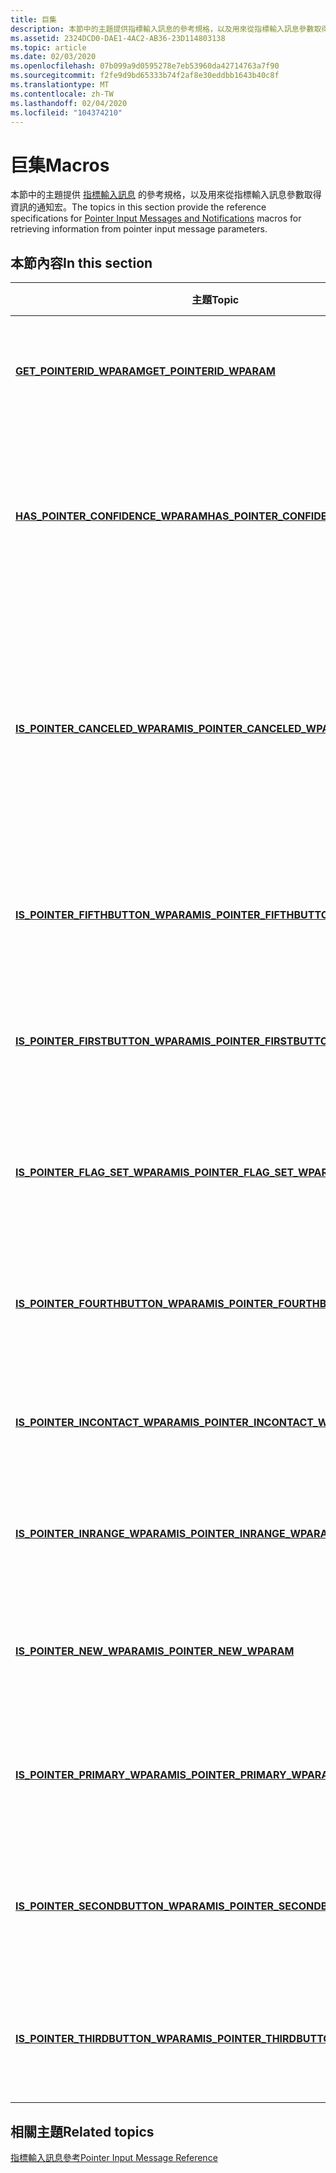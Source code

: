 ```yaml
---
title: 巨集
description: 本節中的主題提供指標輸入訊息的參考規格，以及用來從指標輸入訊息參數取得資訊的通知宏。
ms.assetid: 2324DCD0-DAE1-4AC2-AB36-23D114803138
ms.topic: article
ms.date: 02/03/2020
ms.openlocfilehash: 07b099a9d0595278e7eb53960da42714763a7f90
ms.sourcegitcommit: f2fe9d9bd65333b74f2af8e30eddbb1643b40c8f
ms.translationtype: MT
ms.contentlocale: zh-TW
ms.lasthandoff: 02/04/2020
ms.locfileid: "104374210"
---
```

# <a name="macros"></a><span data-ttu-id="b94b8-103">巨集</span><span class="sxs-lookup"><span data-stu-id="b94b8-103">Macros</span></span>

<span data-ttu-id="b94b8-104">本節中的主題提供 [指標輸入訊息](messages-and-notifications-portal.md) 的參考規格，以及用來從指標輸入訊息參數取得資訊的通知宏。</span><span class="sxs-lookup"><span data-stu-id="b94b8-104">The topics in this section provide the reference specifications for [Pointer Input Messages and Notifications](messages-and-notifications-portal.md) macros for retrieving information from pointer input message parameters.</span></span>

## <a name="in-this-section"></a><span data-ttu-id="b94b8-105">本節內容</span><span class="sxs-lookup"><span data-stu-id="b94b8-105">In this section</span></span>



| <span data-ttu-id="b94b8-106">主題</span><span class="sxs-lookup"><span data-stu-id="b94b8-106">Topic</span></span>                                                                                  | <span data-ttu-id="b94b8-107">描述</span><span class="sxs-lookup"><span data-stu-id="b94b8-107">Description</span></span>                                                                                                                         |
|----------------------------------------------------------------------------------------|-------------------------------------------------------------------------------------------------------------------------------------|
| [<span data-ttu-id="b94b8-108">**GET_POINTERID_WPARAM**</span><span class="sxs-lookup"><span data-stu-id="b94b8-108">**GET_POINTERID_WPARAM**</span></span>](/previous-versions/windows/desktop/api)<br/>                      | <span data-ttu-id="b94b8-109">使用指定的值，抓取指標識別碼。</span><span class="sxs-lookup"><span data-stu-id="b94b8-109">Retrieves the pointer ID using the specified value.</span></span> <br/>                                                                     |
| [<span data-ttu-id="b94b8-110">**HAS_POINTER_CONFIDENCE_WPARAM**</span><span class="sxs-lookup"><span data-stu-id="b94b8-110">**HAS_POINTER_CONFIDENCE_WPARAM**</span></span>](/previous-versions/windows/desktop/api)<br/>   | <span data-ttu-id="b94b8-111">檢查指定的指標訊息是否視為刻意而非意外的。</span><span class="sxs-lookup"><span data-stu-id="b94b8-111">Checks whether the specified pointer message is considered intentional rather than accidental.</span></span><br/>                           |
| [<span data-ttu-id="b94b8-112">**IS_POINTER_CANCELED_WPARAM**</span><span class="sxs-lookup"><span data-stu-id="b94b8-112">**IS_POINTER_CANCELED_WPARAM**</span></span>](/previous-versions/windows/desktop/api)<br/>         | <span data-ttu-id="b94b8-113">檢查指定的指標輸入是否突然結束，或是否無效，指出未完成互動。</span><span class="sxs-lookup"><span data-stu-id="b94b8-113">Checks whether the specified pointer input ended abruptly, or was invalid, indicating the interaction was not completed.</span></span><br/> |
| [<span data-ttu-id="b94b8-114">**IS_POINTER_FIFTHBUTTON_WPARAM**</span><span class="sxs-lookup"><span data-stu-id="b94b8-114">**IS_POINTER_FIFTHBUTTON_WPARAM**</span></span>](/previous-versions/windows/desktop/api)<br/>   | <span data-ttu-id="b94b8-115">檢查指定的指標是否花費第五個動作。</span><span class="sxs-lookup"><span data-stu-id="b94b8-115">Checks whether the specified pointer took fifth action.</span></span> <br/>                                                                 |
| [<span data-ttu-id="b94b8-116">**IS_POINTER_FIRSTBUTTON_WPARAM**</span><span class="sxs-lookup"><span data-stu-id="b94b8-116">**IS_POINTER_FIRSTBUTTON_WPARAM**</span></span>](/previous-versions/windows/desktop/api)<br/>   | <span data-ttu-id="b94b8-117">檢查指定的指標是否採取第一個動作。</span><span class="sxs-lookup"><span data-stu-id="b94b8-117">Checks whether the specified pointer took first action.</span></span><br/>                                                                  |
| [<span data-ttu-id="b94b8-118">**IS_POINTER_FLAG_SET_WPARAM**</span><span class="sxs-lookup"><span data-stu-id="b94b8-118">**IS_POINTER_FLAG_SET_WPARAM**</span></span>](/previous-versions/windows/desktop/api)<br/>        | <span data-ttu-id="b94b8-119">檢查指標宏是否設定指定的旗標。</span><span class="sxs-lookup"><span data-stu-id="b94b8-119">Checks whether a pointer macro sets the specified flag.</span></span> <br/>                                                                 |
| [<span data-ttu-id="b94b8-120">**IS_POINTER_FOURTHBUTTON_WPARAM**</span><span class="sxs-lookup"><span data-stu-id="b94b8-120">**IS_POINTER_FOURTHBUTTON_WPARAM**</span></span>](/previous-versions/windows/desktop/api)<br/> | <span data-ttu-id="b94b8-121">檢查指定的指標是否採取第四個動作。</span><span class="sxs-lookup"><span data-stu-id="b94b8-121">Checks whether the specified pointer took fourth action.</span></span> <br/>                                                                |
| [<span data-ttu-id="b94b8-122">**IS_POINTER_INCONTACT_WPARAM**</span><span class="sxs-lookup"><span data-stu-id="b94b8-122">**IS_POINTER_INCONTACT_WPARAM**</span></span>](/previous-versions/windows/desktop/api)<br/>       | <span data-ttu-id="b94b8-123">檢查指定的指標是否為 contact。</span><span class="sxs-lookup"><span data-stu-id="b94b8-123">Checks whether the specified pointer is in contact.</span></span> <br/>                                                                     |
| [<span data-ttu-id="b94b8-124">**IS_POINTER_INRANGE_WPARAM**</span><span class="sxs-lookup"><span data-stu-id="b94b8-124">**IS_POINTER_INRANGE_WPARAM**</span></span>](/previous-versions/windows/desktop/api)<br/>           | <span data-ttu-id="b94b8-125">檢查指定的指標是否在範圍內。</span><span class="sxs-lookup"><span data-stu-id="b94b8-125">Checks whether the specified pointer is in range.</span></span> <br/>                                                                       |
| [<span data-ttu-id="b94b8-126">**IS_POINTER_NEW_WPARAM**</span><span class="sxs-lookup"><span data-stu-id="b94b8-126">**IS_POINTER_NEW_WPARAM**</span></span>](/previous-versions/windows/desktop/api)<br/>                   | <span data-ttu-id="b94b8-127">檢查指定的指標是否為新指標。</span><span class="sxs-lookup"><span data-stu-id="b94b8-127">Checks whether the specified pointer is a new pointer.</span></span> <br/>                                                                  |
| [<span data-ttu-id="b94b8-128">**IS_POINTER_PRIMARY_WPARAM**</span><span class="sxs-lookup"><span data-stu-id="b94b8-128">**IS_POINTER_PRIMARY_WPARAM**</span></span>](/previous-versions/windows/desktop/api)<br/>           | <span data-ttu-id="b94b8-129">檢查指定的指標是否為主要指標。</span><span class="sxs-lookup"><span data-stu-id="b94b8-129">Checks whether the specified pointer is the primary pointer.</span></span> <br/>                                                            |
| [<span data-ttu-id="b94b8-130">**IS_POINTER_SECONDBUTTON_WPARAM**</span><span class="sxs-lookup"><span data-stu-id="b94b8-130">**IS_POINTER_SECONDBUTTON_WPARAM**</span></span>](/previous-versions/windows/desktop/api)<br/> | <span data-ttu-id="b94b8-131">檢查指定的指標是否採取第二個動作。</span><span class="sxs-lookup"><span data-stu-id="b94b8-131">Checks whether the specified pointer took second action.</span></span> <br/>                                                                |
| [<span data-ttu-id="b94b8-132">**IS_POINTER_THIRDBUTTON_WPARAM**</span><span class="sxs-lookup"><span data-stu-id="b94b8-132">**IS_POINTER_THIRDBUTTON_WPARAM**</span></span>](/previous-versions/windows/desktop/api)<br/>   | <span data-ttu-id="b94b8-133">檢查指定的指標是否採取第三個動作。</span><span class="sxs-lookup"><span data-stu-id="b94b8-133">Checks whether the specified pointer took third action.</span></span> <br/>                                                                 |



 

## <a name="related-topics"></a><span data-ttu-id="b94b8-134">相關主題</span><span class="sxs-lookup"><span data-stu-id="b94b8-134">Related topics</span></span>

<dl> <dt>

[<span data-ttu-id="b94b8-135">指標輸入訊息參考</span><span class="sxs-lookup"><span data-stu-id="b94b8-135">Pointer Input Message Reference</span></span>](wmpointer-reference.md)
</dt> </dl>

 

 





